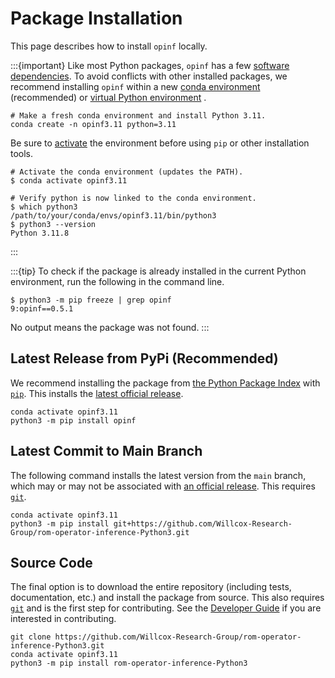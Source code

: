 # Package Installation

This page describes how to install `opinf` locally.

:::{important}
Like most Python packages, `opinf` has a few [software dependencies](https://github.com/Willcox-Research-Group/rom-operator-inference-Python3/network/dependencies).
To avoid conflicts with other installed packages, we recommend installing `opinf` within a new [conda environment](https://conda.io/projects/conda/en/latest/user-guide/tasks/manage-environments.html) (recommended) or [virtual Python environment](https://docs.python.org/3/tutorial/venv.html) .

```shell
# Make a fresh conda environment and install Python 3.11.
conda create -n opinf3.11 python=3.11
```

Be sure to [activate](https://conda.io/projects/conda/en/latest/user-guide/tasks/manage-environments.html#activating-an-environment) the environment before using `pip` or other installation tools.

```shell
# Activate the conda environment (updates the PATH).
$ conda activate opinf3.11

# Verify python is now linked to the conda environment.
$ which python3
/path/to/your/conda/envs/opinf3.11/bin/python3
$ python3 --version
Python 3.11.8
```

:::

:::{tip}
To check if the package is already installed in the current Python environment, run the following in the command line.

```shell
$ python3 -m pip freeze | grep opinf
9:opinf==0.5.1
```

No output means the package was not found.
:::

## Latest Release from PyPi (Recommended)

We recommend installing the package from [the Python Package Index](https://pypi.org/) with [`pip`](https://pypi.org/project/pip/).
This installs the [latest official release](https://github.com/Willcox-Research-Group/rom-operator-inference-Python3/releases).

```shell
conda activate opinf3.11
python3 -m pip install opinf
```

## Latest Commit to Main Branch

The following command installs the latest version from the `main` branch, which may or may not be associated with [an official release](https://github.com/Willcox-Research-Group/rom-operator-inference-Python3/releases).
This requires [`git`](https://git-scm.com/).

```shell
conda activate opinf3.11
python3 -m pip install git+https://github.com/Willcox-Research-Group/rom-operator-inference-Python3.git
```

## Source Code

The final option is to download the entire repository (including tests, documentation, etc.) and install the package from source.
This also requires [`git`](https://git-scm.com/) and is the first step for contributing.
See the [Developer Guide](../contributing/how_to_contribute.md) if you are interested in contributing.

```shell
git clone https://github.com/Willcox-Research-Group/rom-operator-inference-Python3.git
conda activate opinf3.11
python3 -m pip install rom-operator-inference-Python3
```
